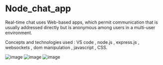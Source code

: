 # Node_chat_app

Real-time chat uses Web-based apps, which permit communication that is usually addressed directly but is anonymous among users in a multi-user environment.

Concepts and technologies used : VS code , node.js , express.js , websockets , dom manipulation , javascript , CSS.

![image](https://user-images.githubusercontent.com/46970931/197346827-d90cdf54-f19a-405e-bdd6-7f71ce97059b.png)
![image](https://user-images.githubusercontent.com/46970931/197346838-1d16555b-2a00-477a-bd01-7c631271caae.png)
![image](https://user-images.githubusercontent.com/46970931/197374813-764c135d-1814-4403-b4ea-4fa8b9d0f1f3.png)
